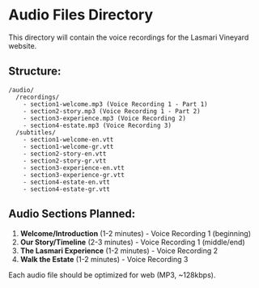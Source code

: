 # Audio Files Directory

This directory will contain the voice recordings for the Lasmari Vineyard website.

## Structure:
```
/audio/
  /recordings/
    - section1-welcome.mp3 (Voice Recording 1 - Part 1)
    - section2-story.mp3 (Voice Recording 1 - Part 2) 
    - section3-experience.mp3 (Voice Recording 2)
    - section4-estate.mp3 (Voice Recording 3)
  /subtitles/
    - section1-welcome-en.vtt
    - section1-welcome-gr.vtt
    - section2-story-en.vtt
    - section2-story-gr.vtt
    - section3-experience-en.vtt
    - section3-experience-gr.vtt
    - section4-estate-en.vtt
    - section4-estate-gr.vtt
```

## Audio Sections Planned:
1. **Welcome/Introduction** (1-2 minutes) - Voice Recording 1 (beginning)
2. **Our Story/Timeline** (2-3 minutes) - Voice Recording 1 (middle/end)
3. **The Lasmari Experience** (1-2 minutes) - Voice Recording 2
4. **Walk the Estate** (1-2 minutes) - Voice Recording 3

Each audio file should be optimized for web (MP3, ~128kbps).